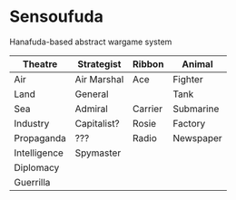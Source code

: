 # Sensoufuda

Hanafuda-based abstract wargame system

| Theatre      | Strategist  | Ribbon  | Animal    |
|--------------|-------------|---------|-----------|
| Air          | Air Marshal | Ace     | Fighter   |
| Land         | General     |         | Tank      |
| Sea          | Admiral     | Carrier | Submarine |
| Industry     | Capitalist? | Rosie   | Factory   |
| Propaganda   | ???         | Radio   | Newspaper |
| Intelligence | Spymaster   |         |           |
| Diplomacy    |             |         |           |
| Guerrilla    |             |         |           |
